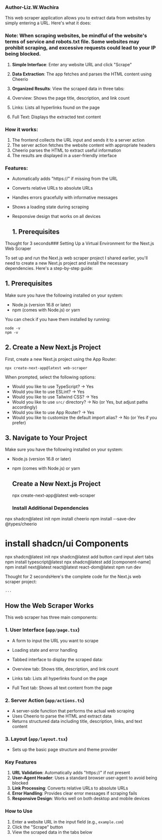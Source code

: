 ### Author-Liz.W.Wachira
This web scraper application allows you to extract data from websites by simply entering a URL. Here's what it does:
  ### Note: When scraping websites, be mindful of the website's terms of service and robots.txt file. Some websites may prohibit scraping, and excessive requests could lead to your IP being blocked.

1. **Simple Interface**: Enter any website URL and click "Scrape"
2. **Data Extraction**: The app fetches and parses the HTML content using Cheerio
3. **Organized Results**: View the scraped data in three tabs:

1. Overview: Shows the page title, description, and link count
2. Links: Lists all hyperlinks found on the page
3. Full Text: Displays the extracted text content

### How it works:

1. The frontend collects the URL input and sends it to a server action
2. The server action fetches the website content with appropriate headers
3. Cheerio parses the HTML to extract useful information
4. The results are displayed in a user-friendly interface


### Features:

- Automatically adds "https://" if missing from the URL
- Converts relative URLs to absolute URLs
- Handles errors gracefully with informative messages
- Shows a loading state during scraping
- Responsive design that works on all devices

  ## 1. Prerequisites
Thought for 3 seconds### Setting Up a Virtual Environment for the Next.js Web Scraper

To set up and run the Next.js web scraper project I shared earlier, you'll need to create a new Next.js project and install the necessary dependencies. Here's a step-by-step guide:

## 1. Prerequisites

Make sure you have the following installed on your system:

- Node.js (version 16.8 or later)
- npm (comes with Node.js) or yarn


You can check if you have them installed by running:

```shellscript
node -v
npm -v
```

## 2. Create a New Next.js Project

First, create a new Next.js project using the App Router:

```shellscript
npx create-next-app@latest web-scraper
```

When prompted, select the following options:

- Would you like to use TypeScript? → Yes
- Would you like to use ESLint? → Yes
- Would you like to use Tailwind CSS? → Yes
- Would you like to use `src/` directory? → No (or Yes, but adjust paths accordingly)
- Would you like to use App Router? → Yes
- Would you like to customize the default import alias? → No (or Yes if you prefer)


## 3. Navigate to Your Project
Make sure you have the following installed on your system:

- Node.js (version 16.8 or later)
- npm (comes with Node.js) or yarn
 
  ## Create a New Next.js Project 
  npx create-next-app@latest web-scraper
   ### Install Additional Dependencies
npx shadcn@latest init 
npm install cheerio
npm install --save-dev @types/cheerio
# install shadcn/ui Components
npx shadcn@latest init
npx shadcn@latest add button card input alert tabs
npm install typescript@latest
npx shadcn@latest add [component-name]
npm install next@latest react@latest react-dom@latest
npm run dev


Thought for 2 secondsHere's the complete code for the Next.js web scraper project:

```typescriptreact project="web-scraper"
...
```

## How the Web Scraper Works

This web scraper has three main components:

### 1. User Interface (`app/page.tsx`)

- A form to input the URL you want to scrape
- Loading state and error handling
- Tabbed interface to display the scraped data:

- Overview tab: Shows title, description, and link count
- Links tab: Lists all hyperlinks found on the page
- Full Text tab: Shows all text content from the page


### 2. Server Action (`app/actions.ts`)

- A server-side function that performs the actual web scraping
- Uses Cheerio to parse the HTML and extract data
- Returns structured data including title, description, links, and text content


### 3. Layout (`app/layout.tsx`)

- Sets up the basic page structure and theme provider


### Key Features

1. **URL Validation**: Automatically adds "https://" if not present
2. **User-Agent Header**: Uses a standard browser user-agent to avoid being blocked
3. **Link Processing**: Converts relative URLs to absolute URLs
4. **Error Handling**: Provides clear error messages if scraping fails
5. **Responsive Design**: Works well on both desktop and mobile devices


### How to Use

1. Enter a website URL in the input field (e.g., `example.com`)
2. Click the "Scrape" button
3. View the scraped data in the tabs below